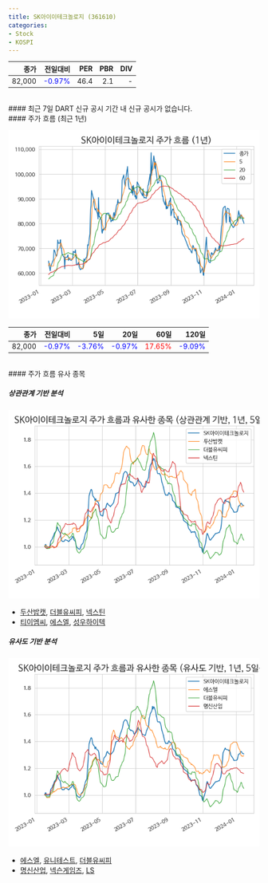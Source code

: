 ```yaml
---
title: SK아이이테크놀로지 (361610)
categories:
- Stock
- KOSPI
---
```


|종가|전일대비|PER|PBR|DIV|
|---:|-------:|--:|--:|--:|
|82,000|<span style="color: blue">-0.97%</span>|46.4|2.1|-|

<!-- more -->

<br>
#### 최근 7일 DART 신규 공시
기간 내 신규 공시가 없습니다.

<br>
#### 주가 흐름 (최근 1년)

![361610](/assets/images/stock/361610.png)

|종가|전일대비|5일|20일|60일|120일|
|---:|-------:|--:|---:|---:|----:|
|82,000|<span style="color: blue">-0.97%</span>|<span style="color: blue">-3.76%</span>|<span style="color: blue">-0.97%</span>|<span style="color: red">17.65%</span>|<span style="color: blue">-9.09%</span>|

<br>
#### 주가 흐름 유사 종목

##### 상관관계 기반 분석

![361610](/assets/images/stock/361610_corr.png)
- [두산밥캣](/241560/), [더블유씨피](/393890/), [넥스틴](/348210/)
- [티이엠씨](/425040/), [에스엘](/005850/), [성우하이텍](/015750/)

##### 유사도 기반 분석

![361610](/assets/images/stock/361610_sim.png)
- [에스엘](/005850/), [유니테스트](/086390/), [더블유씨피](/393890/)
- [명신산업](/009900/), [넥슨게임즈](/225570/), [LS](/006260/)